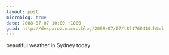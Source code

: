 ```yaml
---
layout: post
microblog: true
date: 2008-07-07 10:00 +1000
guid: http://desparoz.micro.blog/2008/07/07/t851760410.html
---
```

beautiful weather in Sydney today
